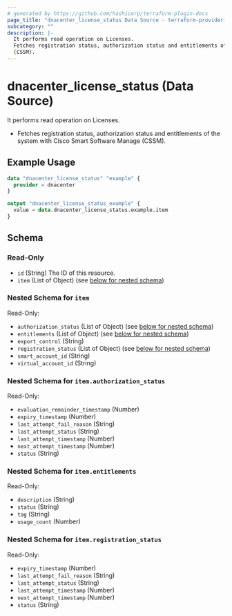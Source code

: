 ```yaml
---
# generated by https://github.com/hashicorp/terraform-plugin-docs
page_title: "dnacenter_license_status Data Source - terraform-provider-dnacenter"
subcategory: ""
description: |-
  It performs read operation on Licenses.
  Fetches registration status, authorization status and entitlements of the system with Cisco Smart Software Manage
  (CSSM).
---
```


# dnacenter_license_status (Data Source)

It performs read operation on Licenses.

- Fetches registration status, authorization status and entitlements of the system with Cisco Smart Software Manage
(CSSM).

## Example Usage

```terraform
data "dnacenter_license_status" "example" {
  provider = dnacenter
}

output "dnacenter_license_status_example" {
  value = data.dnacenter_license_status.example.item
}
```

<!-- schema generated by tfplugindocs -->
## Schema

### Read-Only

- `id` (String) The ID of this resource.
- `item` (List of Object) (see [below for nested schema](#nestedatt--item))

<a id="nestedatt--item"></a>
### Nested Schema for `item`

Read-Only:

- `authorization_status` (List of Object) (see [below for nested schema](#nestedobjatt--item--authorization_status))
- `entitlements` (List of Object) (see [below for nested schema](#nestedobjatt--item--entitlements))
- `export_control` (String)
- `registration_status` (List of Object) (see [below for nested schema](#nestedobjatt--item--registration_status))
- `smart_account_id` (String)
- `virtual_account_id` (String)

<a id="nestedobjatt--item--authorization_status"></a>
### Nested Schema for `item.authorization_status`

Read-Only:

- `evaluation_remainder_timestamp` (Number)
- `expiry_timestamp` (Number)
- `last_attempt_fail_reason` (String)
- `last_attempt_status` (String)
- `last_attempt_timestamp` (Number)
- `next_attempt_timestamp` (Number)
- `status` (String)


<a id="nestedobjatt--item--entitlements"></a>
### Nested Schema for `item.entitlements`

Read-Only:

- `description` (String)
- `status` (String)
- `tag` (String)
- `usage_count` (Number)


<a id="nestedobjatt--item--registration_status"></a>
### Nested Schema for `item.registration_status`

Read-Only:

- `expiry_timestamp` (Number)
- `last_attempt_fail_reason` (String)
- `last_attempt_status` (String)
- `last_attempt_timestamp` (Number)
- `next_attempt_timestamp` (Number)
- `status` (String)
